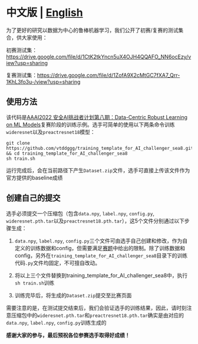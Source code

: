 

# 中文版 | [English](https://github.com/vtddggg/training_template_for_AI_challenger_sea8/blob/main/README_EN.md)

为了更好的研究以数据为中心的鲁棒机器学习，我们公开了初赛/复赛的测试集合，供大家使用：

初赛测试集：https://drive.google.com/file/d/1CtK2tkYncn5uX4OJH4QQAFO_NN6ocEzy/view?usp=sharing

复赛测试集：https://drive.google.com/file/d/1ZofA9X2cMtGC7fXA7_Qrr-1KhL3fo3u-/view?usp=sharing

## 使用方法

该代码是[AAAI2022 安全AI挑战者计划第八期：Data-Centric Robust Learning on ML Models](https://tianchi.aliyun.com/competition/entrance/531939/introduction)复赛阶段的训练示例。选手可简单的使用以下两条命令训练`wideresnet`以及`preactresnet18`模型：

```
git clone https://github.com/vtddggg/training_template_for_AI_challenger_sea8.git && cd training_template_for_AI_challenger_sea8
sh train.sh
```
运行完成后，会在当前路径下产生`Dataset.zip`文件，选手可直接上传该文件作为官方提供的baseline成绩

## 创建自己的提交
选手必须提交一个压缩包（包含`data.npy`, `label.npy`, `config.py`, `wideresnet.pth.tar`以及`preactresnet18.pth.tar`），这5个文件分别通过以下步骤生成：

1. `data.npy`, `label.npy`, `config.py`三个文件可由选手自己创建和修改，作为自定义的训练数据和config，但需要满足[赛题](https://tianchi.aliyun.com/competition/entrance/531939/information)中给出的限制。除了训练数据和config，另外在`training_template_for_AI_challenger_sea8`目录下的训练代码`.py`文件均固定，不可擅自改动。

2. 将以上三个文件替换到training_template_for_AI_challenger_sea8中，执行`sh train.sh`训练

3. 训练完毕后，将生成的`Dataset.zip`提交至比赛页面

需要注意的是，在测试提交结束后，我们会验证选手的训练结果，因此，请时刻注意压缩包中的`wideresnet.pth.tar`和`preactresnet18.pth.tar`确实是由对应的`data.npy`, `label.npy`, `config.py`训练生成的


**感谢大家的参与，最后预祝各位参赛选手取得好成绩！**
